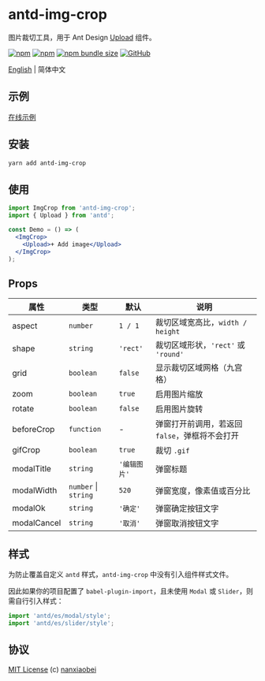 # antd-img-crop

图片裁切工具，用于 Ant Design [Upload](https://ant.design/components/upload-cn/) 组件。

[![npm](https://img.shields.io/npm/v/antd-img-crop.svg?style=flat-square)](https://www.npmjs.com/package/antd-img-crop)
[![npm](https://img.shields.io/npm/dt/antd-img-crop?style=flat-square)](https://www.npmtrends.com/antd-img-crop)
[![npm bundle size](https://img.shields.io/bundlephobia/minzip/antd-img-crop?style=flat-square)](https://bundlephobia.com/result?p=antd-img-crop)
[![GitHub](https://img.shields.io/github/license/nanxiaobei/antd-img-crop?style=flat-square)](https://github.com/nanxiaobei/antd-img-crop/blob/master/LICENSE)

[English](./README.md) | 简体中文

## 示例

[在线示例](https://codesandbox.io/s/antd-img-crop-4qoom5p9x4)

## 安装

```sh
yarn add antd-img-crop
```

## 使用

```jsx harmony
import ImgCrop from 'antd-img-crop';
import { Upload } from 'antd';

const Demo = () => (
  <ImgCrop>
    <Upload>+ Add image</Upload>
  </ImgCrop>
);
```

## Props

| 属性        | 类型                 | 默认         | 说明                                           |
| ----------- | -------------------- | ------------ | ---------------------------------------------- |
| aspect      | `number`             | `1 / 1`      | 裁切区域宽高比，`width / height`               |
| shape       | `string`             | `'rect'`     | 裁切区域形状，`'rect'` 或 `'round'`            |
| grid        | `boolean`            | `false`      | 显示裁切区域网格（九宫格）                     |
| zoom        | `boolean`            | `true`       | 启用图片缩放                                   |
| rotate      | `boolean`            | `false`      | 启用图片旋转                                   |
| beforeCrop  | `function`           | -            | 弹窗打开前调用，若返回 `false`，弹框将不会打开 |
| gifCrop     | `boolean`            | `true`       | 裁切 `.gif`                                    |
| modalTitle  | `string`             | `'编辑图片'` | 弹窗标题                                       |
| modalWidth  | `number` \| `string` | `520`        | 弹窗宽度，像素值或百分比                       |
| modalOk     | `string`             | `'确定'`     | 弹窗确定按钮文字                               |
| modalCancel | `string`             | `'取消'`     | 弹窗取消按钮文字                               |

## 样式

为防止覆盖自定义 `antd` 样式，`antd-img-crop` 中没有引入组件样式文件。

因此如果你的项目配置了 `babel-plugin-import`，且未使用 `Modal` 或 `Slider`，则需自行引入样式：

```js
import 'antd/es/modal/style';
import 'antd/es/slider/style';
```

## 协议

[MIT License](https://github.com/nanxiaobei/antd-img-crop/blob/master/LICENSE) (c) [nanxiaobei](https://mrlee.me/)

